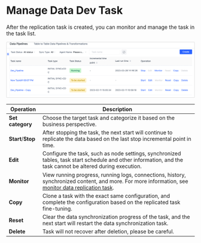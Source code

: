 # Manage Data Dev Task

After the replication task is created, you can monitor and manage the task in the task list.

![](../../images/manage_copy_dev_task_en.png)

| Operation | Description |
| ----------------- | ------------------------------------------------------------ |
| **Set category** | Choose the target task and categorize it based on the business perspective.  |
| **Start**/**Stop** | After stopping the task, the next start will continue to replicate the data based on the last stop incremental point in time.  |
| **Edit** | Configure the task, such as node settings, synchronized tables, task start schedule and other information, and the task cannot be altered during execution.  |
| **Monitor** | View running progress, running logs, connections, history, synchronized content, and more. For more information, see [monitor data replication task](monitor-task.md).  |
| **Copy** | Clone a task with the exact same configuration, and complete the configuration based on the replicated task fine-tuning.  |
| **Reset** | Clear the data synchronization progress of the task, and the next start will restart the data synchronization task.  |
| **Delete** | Task will not recover after deletion, please be careful.  |
